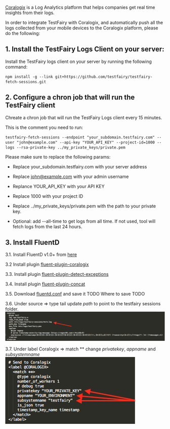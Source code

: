 [Coralogix](https://coralogix.com/) is a Log Analytics platform that helps companies get real time insights from their logs.

In order to integrate TestFairy with Coralogix, and automatically push all the logs collected from 
your mobile devices to the Coralogix platform, please do the following:

## 1. Install the TestFairy Logs Client on your server: 

Install the TestFairy logs client on your server by running the following command:
```
npm install -g --link git+https://github.com/testfairy/testfairy-fetch-sessions.git
```

## 2. Configure a chron job that will run the TestFairy client 

Chreate a chron job that will run the TestFairy Logs client every 15 minutes.

This is the comment you need to run:

```
testfairy-fetch-sessions --endpoint "your_subdomain.testfairy.com" --user "john@example.com" --api-key "YOUR_API_KEY" --project-id=1000 --logs --rsa-private-key ../my_private_keys/private.pem
```

Please make sure to replace the following params:

* Replace your_subdomain.testfairy.com with your server address

* Replace john@example.com with your admin username

* Replance YOUR_API_KEY with your API KEY

* Replace 1000 with your project ID

* Replace ../my_private_keys/private.pem with the path to your private key.

* Optional: add --all-time to get logs from all time. If not used, tool will fetch logs from the last 24 hours.


## 3. Install FluentD

3.1. Install FluentD v1.0+ from [here](https://docs.fluentd.org/installation)

3.2 Install plugin [fluent-plugin-coralogix](https://github.com/coralogix/fluentd-coralogix-image)

3.3. Install plugin [fluent-plugin-detect-exceptions](https://github.com/GoogleCloudPlatform/fluent-plugin-detect-exceptions)

3.4. Install plugin [fluent-plugin-concat](https://github.com/fluent-plugins-nursery/fluent-plugin-concat)

3.5. Download [fluentd.conf](/img/coralogix/fluentd.conf) and save it TODO Where to save TODO

3.6. Under source => type tail update *path* to point to the testfairy sessions folder.
![coralogix](/img/coralogix/image.png)

3.7. Under label Coralogix => match ** change *privatekey*, *appname* and *subsystemname*
![coralogix](/img/coralogix/image2.png)
